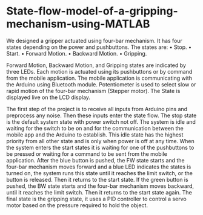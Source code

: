 # State-flow-model-of-a-gripping-mechanism-using-MATLAB

We designed a gripper actuated using four-bar mechanism. It has four states depending on the power and pushbuttons. The states are:
  • Stop.
  • Start.
  • Forward Motion.
  • Backward Motion.
  • Gripping.
  
   Forward Motion, Backward Motion, and Gripping states are indicated by three LEDs. Each motion is actuated using its pushbuttons or by command from the mobile application. The mobile application is communicating with the Arduino using Bluetooth module. Potentiometer is used to select slow or rapid motion of the four-bar mechanism (Stepper motor). The State is displayed live on the LCD display.

   The first step of the project is to receive all inputs from Arduino pins and preprocess any noise. Then these inputs enter the state flow. The stop state is the default system state with power switch not off. The system is idle and waiting for the switch to be on and for the communication between the mobile app and the Arduino to establish. This idle state has the highest priority from all other state and is only when power is off at any time. When the system enters the start states it is waiting for one of the pushbuttons to be pressed or waiting for a command to be sent from the mobile application. After the blue button is pushed, the FW state starts and the four-bar mechanism moves forward and a blue LED indicates the states is turned on, the system runs this state until it reaches the limit switch, or the button is released. Then it returns to the start state. If the green button is pushed, the BW state starts and the four-bar mechanism moves backward, until it reaches the limit switch. Then it returns to the start state again. The final state is the gripping state, it uses a PID controller to control a servo motor based on the pressure required to hold the object.

